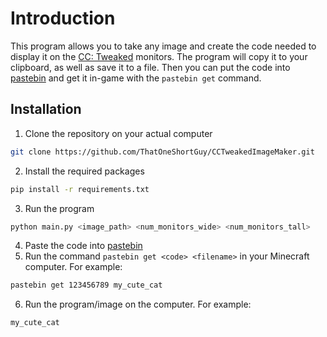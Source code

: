 # Introduction
This program allows you to take any image and create the code needed to display it on the [CC: Tweaked](https://www.curseforge.com/minecraft/mc-mods/cc-tweaked) monitors. The program will copy it to your clipboard, as well as save it to a file. Then you can put the code into [pastebin](https://pastebin.com/) and get it in-game with the `pastebin get` command.

## Installation
1. Clone the repository on your actual computer
```bash
git clone https://github.com/ThatOneShortGuy/CCTweakedImageMaker.git
```
2. Install the required packages
```bash
pip install -r requirements.txt
```
3. Run the program
```bash
python main.py <image_path> <num_monitors_wide> <num_monitors_tall>
```
4. Paste the code into [pastebin](https://pastebin.com/)
5. Run the command `pastebin get <code> <filename>` in your Minecraft computer. For example:
```bash
pastebin get 123456789 my_cute_cat
```
6. Run the program/image on the computer. For example:
```bash
my_cute_cat
```